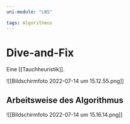 ```yaml
---
uni-module: "LNS"

tags: Algorithmus
---
```


# Dive-and-Fix

Eine [[Tauchheuristik]].

![[Bildschirmfoto 2022-07-14 um 15.12.55.png]]

## Arbeitsweise des Algorithmus

![[Bildschirmfoto 2022-07-14 um 15.16.14.png]]
